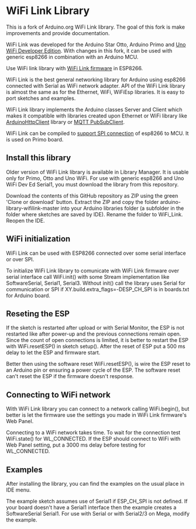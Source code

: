 # WiFi Link Library 

This is a fork of Arduino.org WiFi Link library. The goal of this fork is make improvements and provide documentation.

WiFi Link was developed for the Arduino Star Otto, Arduino Primo and [Uno WiFi Developer Edition](https://github.com/jandrassy/UnoWiFiDevEdSerial1). With changes in this fork, it can be used with generic esp8266 in combination with an Arduino MCU.

Use WiFi link library with [WiFi Link firmware](https://github.com/jandrassy/arduino-firmware-wifilink) in ESP8266.

WiFi Link is the best general networking library for Arduino using esp8266 connected with Serial as WiFi network adapter. API of the WiFi Link library is almost the same as for the Ethernet, WiFi, WiFiEsp libraries. It is easy to port sketches and examples.

WiFi Link library implements the Arduino classes Server and Client which makes it compatible with libraries created upon Ethernet or WiFi library like [ArduinoHttpClient](https://github.com/arduino-libraries/ArduinoHttpClient.) library or [MQTT PubSubClient](https://github.com/knolleary/pubsubclient).

WiFi Link can be compiled to [support SPI connection](https://github.com/jandrassy/arduino-firmware-wifilink#spi-connection) of esp8266 to MCU. It is used on Primo board.

## Install this library

Older version of WiFi Link library is available in Library Manager. It is usable only for Primo, Otto and Uno WiFi. For use with generic esp8266 and Uno WiFi Dev Ed Serial1, you must download the library from this repository.

Download the contents of this GitHub repository as ZIP using the green 'Clone or download' button. Extract the ZIP and copy the folder arduino-library-wifilink-master into your Arduino libraries folder (a subfolder in the folder where sketches are saved by IDE). Rename the folder to WiFi_Link. Reopen the IDE.

## WiFi initialization

WiFi Link can be used with ESP8266 connected over some serial interface or over SPI.

To initialize WiFi Link library to comunicate with WiFi Link firmware over serial interface call WiFi.init() with some Stream implementation like SoftwareSerial, Serial1, Serial3. Without init() call the library uses Serial for communication or SPI if XY.build.extra_flags=-DESP_CH_SPI is  in boards.txt for Arduino board.

## Reseting the ESP

If the sketch is restarted after upload or with Serial Monitor, the ESP is not restarted like after power-up and the previous connections remain open. Since the count of open connections is limited, it is better to restart the ESP with WiFi.resetESP() in sketch setup(). After the reset of ESP put a 500 ms delay to let the ESP and firmware start.

Better then using the software reset WiFi.resetESP(), is wire the ESP reset to an Arduino pin or ensuring a power cycle of the ESP. The software reset can't reset the ESP if the firmware doesn't response.

## Connecting to WiFi network

With WiFi Link library you can connect to a network calling WiFi.begin(), but better is let the firmware use the settings you made in WiFi Link firmware's Web Panel.

Connecting to a WiFi network takes time. To wait for the connection test WiFi.state() for WL_CONNECTED. If the ESP should connect to WiFi with Web Panel setting, put a 3000 ms delay before testing for WL_CONNECTED.

## Examples

After installing the library, you can find the examples on the usual place in IDE menu.

The example sketch assumes use of Serial1 if ESP_CH_SPI is not defined. If your board doesn't have a Serial1 interface then the example creates a SoftwareSerial Serial1. For use with Serial or with Serial2/3 on Mega, modify the example. 
